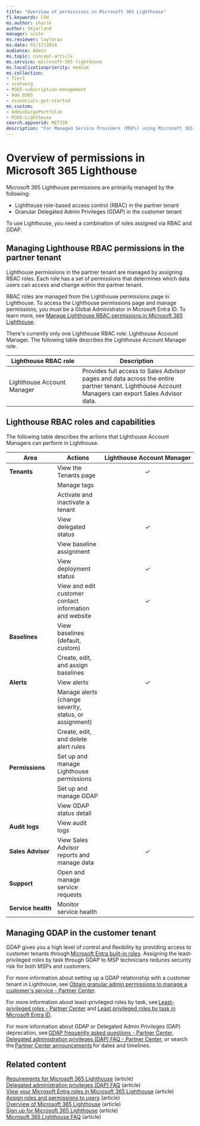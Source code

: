 ```yaml
---
title: "Overview of permissions in Microsoft 365 Lighthouse"
f1.keywords: CSH
ms.author: sharik
author: SKjerland
manager: scotv
ms.reviewer: taylorau
ms.date: 01/17/2024
audience: Admin
ms.topic: concept-article
ms.service: microsoft-365-lighthouse
ms.localizationpriority: medium
ms.collection:
- Tier1
- scotvorg
- M365-subscription-management
- Adm_O365
- essentials-get-started
ms.custom:
- AdminSurgePortfolib
- M365-Lighthouse                         
search.appverid: MET150
description: "For Managed Service Providers (MSPs) using Microsoft 365 Lighthouse, learn more about Lighthouse permission requirements."
---
```


# Overview of permissions in Microsoft 365 Lighthouse

Microsoft 365 Lighthouse permissions are primarily managed by the following:

- Lighthouse role-based access control (RBAC) in the partner tenant
- Granular Delegated Admin Privileges (GDAP) in the customer tenant

To use Lighthouse, you need a combination of roles assigned via RBAC and GDAP.

## Managing Lighthouse RBAC permissions in the partner tenant

Lighthouse permissions in the partner tenant are managed by assigning RBAC roles. Each role has a set of permissions that determines which data users can access and change within the partner tenant.  

RBAC roles are managed from the Lighthouse permissions page in Lighthouse. To access the Lighthouse permissions page and manage permissions, you must be a Global Administrator in Microsoft Entra ID. To learn more, see [Manage Lighthouse RBAC permissions in Microsoft 365 Lighthouse](m365-lighthouse-manage-lighthouse-rbac-permissions.md).

There's currently only one Lighthouse RBAC role: Lighthouse Account Manager. The following table describes the Lighthouse Account Manager role.

| Lighthouse&nbsp;RBAC&nbsp;role | Description |
|---|---|
| Lighthouse Account Manager | Provides full access to Sales Advisor pages and data across the entire partner tenant. Lighthouse Account Managers can export Sales Advisor data. |

## Lighthouse RBAC roles and capabilities

The following table describes the actions that Lighthouse Account Managers can perform in Lighthouse.

| Area | Actions | Lighthouse&nbsp;Account&nbsp;Manager |
|---|---|:---:|
| **Tenants** | View the Tenants page | &check; |
|  | Manage tags |  |
|  | Activate and inactivate a tenant |  |
|  | View delegated status | &check; |
|  | View baseline assignment |  |
|  | View deployment status | &check; |
|  | View and edit customer contact information and website | &check; |
| **Baselines** | View baselines (default, custom) |  |
|  | Create, edit, and assign baselines |  |
| **Alerts** | View alerts | &check; |
|  | Manage alerts (change severity, status, or assignment) |  |
|  | Create, edit, and delete alert rules |  |
| **Permissions** | Set up and manage Lighthouse permissions |  |
|  | Set up and manage GDAP |  |
|  | View GDAP status detail |  |
| **Audit logs** | View audit logs |  |
| **Sales Advisor** | View Sales Advisor reports and manage data | &check; |
| **Support** | Open and manage service requests |  |
| **Service&nbsp;health** | Monitor service health |  |

## Managing GDAP in the customer tenant

GDAP gives you a high level of control and flexibility by providing access to customer tenants through [Microsoft Entra built-in roles](/azure/active-directory/roles/permissions-reference). Assigning the least-privileged roles by task through GDAP to MSP technicians reduces security risk for both MSPs and customers.  

For more information about setting up a GDAP relationship with a customer tenant in Lighthouse, see [Obtain granular admin permissions to manage a customer's service - Partner Center](/partner-center/gdap-obtain-admin-permissions-to-manage-customer).   

For more information about least-privileged roles by task, see [Least-privileged roles - Partner Center](/partner-center/gdap-least-privileged-roles-by-task) and [Least privileged roles by task in Microsoft Entra ID](/azure/active-directory/roles/delegate-by-task).  

For more information about GDAP or Delegated Admin Privileges (DAP) deprecation, see [GDAP frequently asked questions - Partner Center](/partner-center/gdap-faq), [Delegated administration privileges (DAP) FAQ - Partner Center](/partner-center/dap-faq), or search the [Partner Center announcements](/partner-center/announcements/) for dates and timelines.

## Related content

[Requirements for Microsoft 365 Lighthouse](m365-lighthouse-requirements.md) (article)  
[Delegated administration privileges (DAP) FAQ](/partner-center/dap-faq) (article)  
[View your Microsoft Entra roles in Microsoft 365 Lighthouse](m365-lighthouse-view-your-roles.md) (article)  
[Assign roles and permissions to users](/partner-center/permissions-overview) (article)  
[Overview of Microsoft 365 Lighthouse](m365-lighthouse-overview.md) (article)  
[Sign up for Microsoft 365 Lighthouse](m365-lighthouse-sign-up.md) (article)  
[Microsoft 365 Lighthouse FAQ](m365-lighthouse-faq.yml) (article)
